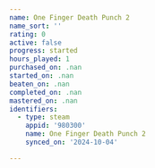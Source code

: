 ```yaml
---
name: One Finger Death Punch 2
name_sort: ''
rating: 0
active: false
progress: started
hours_played: 1
purchased_on: .nan
started_on: .nan
beaten_on: .nan
completed_on: .nan
mastered_on: .nan
identifiers:
  - type: steam
    appid: '980300'
    name: One Finger Death Punch 2
    synced_on: '2024-10-04'

---
```


